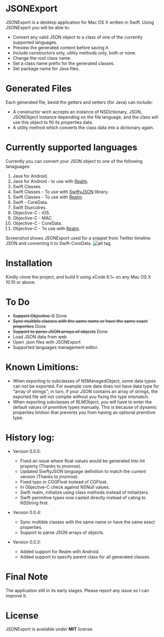 JSONExport
==========
JSONExport is a desktop application for Mac OS X written in Swift. 
Using JSONExport you will be able to:
* Convert any valid JSON object to a class of one of the currently supported languages.
* Preview the generated content before saving it.
* Include constructors only, utility methods only, both or none.
* Change the root class name.
* Set a class name prefix for the generated classes.
* Set package name for Java files.

Generated Files
========================
Each generated file, besid the getters and setters (for Java) can include:
* A constructor wich accepts an instance of NSDictionary, JSON, JSONObject instance depending on the file language, and the class will use this object to fill its properties data.
* A utility method which converts the class data into a dictionary again.

Currently supported languages
========================
Currently you can convert your JSON object to one of the following lanaguages:

1. Java for Android.
2. Java for Android - to use with [Realm](http://realm.io).
3. Swift Classes.
4. Swift Classes - To use with [SwiftyJSON](https://github.com/lingoer/SwiftyJSON) library.
5. Swift Classes - To use with [Realm](http://realm.io).
6. Swift - CoreData.
7. Swift Sturcutres.
8. Objective-C - iOS.
9. Objective-C - MAC.
10. Objective-C - CoreData.
11. Objective-C - To use with [Realm](http://realm.io).

Screenshot shows JSONExport used for a snippet from Twitter timeline JSON and converting it to Swift-CoreData.
![alt tag](https://cloud.githubusercontent.com/assets/5157350/5228493/72693010-7713-11e4-9e42-625a8590424a.png)

Installation
========================
Kindly clone the project, and build it using xCode 6.1+ on any Mac OS X 10.10 or above.

To Do
========================
* ~~Support Objective-C~~ Done
* ~~Sync multible classes with the same name or have the same exact properties~~ Done
* ~~Support to parse JSON arrays of objects~~ Done
* Load JSON data from web
* Open .json files with JSONExport
* Supported languages management editor.


Known Limitions:
========================
* When exporting to subclasses of NSManagedObject, some data types can not be exported. For example core data does not have data type for "array of strings"; in turn, if your JSON contains an array of strings, the exported file will not compile without you fixing the type mismatch.
* When exporting subclasses of RLMObject, you will have to enter the default values of premitive types manually. This is because of dynamic properties limition that prevents you from having an optional premitive type.


History log:
========================
* Version 0.0.5:
  - Fixed an issue where float values would be generated into Int property (Thanks to jmonroe).
  - Updated SiwftyJSON language definition to match the current version (Thanks to  jmonroe).
  - Fixed typo in CGGFloat instead of CGFloat.
  - In Objective-C check against NSNull values.
  - Swift realm, initialize using class methods instead of initializers.
  - Swift perimitive types now casted directly instead of cating to NSString first.

* Version 0.0.4:
  - Sync multible classes with the same name or have the same exact properties.
  - Support to parse JSON arrays of objects.

* Version 0.0.3:
  - Added support for Realm with Android.
  - Added support to specify parent class for all generated classes.

Final Note
========================
The application still in its early stages. Please report any issue so I can improve it.

License
========================
JSONExport is available under **MIT** license.
